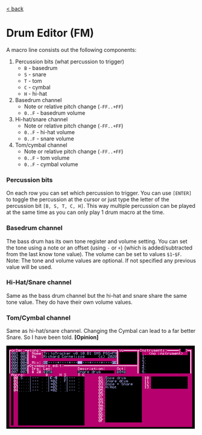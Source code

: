 
<a href="trilotracker.md">< back</a>

# Drum Editor (FM)

A macro line consists out the following components:

1. Percussion bits (what percussion to trigger)
    - `B` - basedrum
    - `S` - snare
    - `T` - tom
    - `C` - cymbal
    - `H` - hi-hat
2. Basedrum channel
    - Note or relative pitch change (`-FF..+FF`)
    - `0..F` - basedrum volume
3. Hi-hat/snare channel
    - Note or relative pitch change (`-FF..+FF`)
    - `0..F` - hi-hat volume
    - `0..F` - snare volume
4. Tom/cymbal channel
    - Note or relative pitch change (`-FF..+FF`)
    - `0..F` - tom volume
    - `0..F` - cymbal volume

### Percussion bits

On each row you can set which percussion to trigger. You can use `[ENTER]` to toggle the percussion at the cursor or just type the letter of the percussion bit `[B, S, T, C, H]`. This way multiple percussion can be played at the same time as you can only play 1 drum macro at the time.

### Basedrum channel

The bass drum has its own tone register and volume setting. 
You can set the tone using a note or an offset (using `-` or `+`) (which is added/subtracted from the last know tone value). 
The volume can be set to values `$1`-`$F`. 
Note: The tone and volume values are optional. If not specified any previous value will be used.

### Hi-Hat/Snare channel

Same as the bass drum channel but the hi-hat and snare share the same tone value. They do have their own volume values.

### Tom/Cymbal channel

Same as hi-hat/snare channel. 
Changing the Cymbal can lead to a far better Snare. So I have been told. **[Opinion]**

<a href="img\drumeditor.png"><img src="img\drumeditor.png" width="500px"/></a>